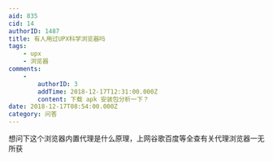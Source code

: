 ```yaml
---
aid: 835
cid: 14
authorID: 1487
title: 有人用过UPX科学浏览器吗
tags:
    - upx
    - 浏览器
comments:
    -
        authorID: 3
        addTime: 2018-12-17T12:31:00.000Z
        content: 下载 apk 安装包分析一下？
date: 2018-12-17T08:54:00.000Z
category: 问答
---
```


想问下这个浏览器内置代理是什么原理，上网谷歌百度等全查有关代理浏览器一无所获
